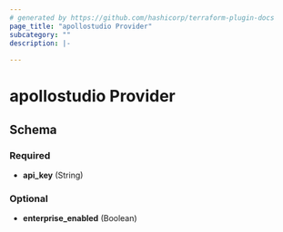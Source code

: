 ```yaml
---
# generated by https://github.com/hashicorp/terraform-plugin-docs
page_title: "apollostudio Provider"
subcategory: ""
description: |-
  
---
```


# apollostudio Provider





<!-- schema generated by tfplugindocs -->
## Schema

### Required

- **api_key** (String)

### Optional

- **enterprise_enabled** (Boolean)
